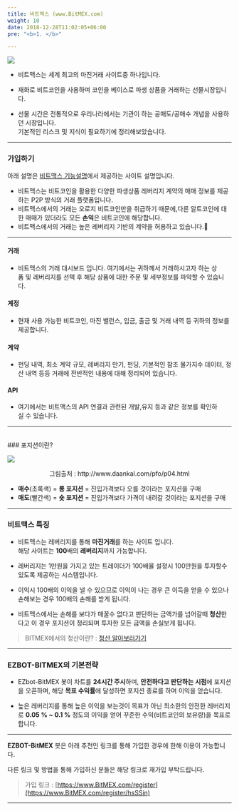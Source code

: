 ```yaml
---
title: 비트맥스 (www.BitMEX.com)
weight: 10
date: 2018-12-28T11:02:05+06:00
pre: "<b>1. </b>"

---
```


![](/picture/site1.png?width=100%&height=50%)

- 비트맥스는 세계 최고의 마진거래 사이트중 하나입니다.

- 재화로 비트코인을 사용하며 코인을 베이스로 파생 상품을 거래하는 선물시장입니다. 

- 선물 시간은 전통적으로 우리나라에서는 기관이 하는 공매도/공매수 개념을 사용하던 시장입니다.</br>
기본적인 리스크 및 지식이 필요하기에 정리해보았습니다.

---


### 가입하기

아래 설명은 [비트맥스 기능설명](https://www.bitcoinmaxmargin.com/)에서 제공하는 사이트 설명입니다.

- 비트맥스는 비트코인을 활용한 다양한 파생상품 레버리지 계약의 매매 정보를 제공하는 P2P 방식의 거래 플랫폼입니다.
- 비트맥스에서의 거래는 오로지 비트코인만을 취급하기 때문에,다른 알트코인에 대한 매매가 있더라도 모든 **손익**은 비트코인에 해당합니다.
- 비트맥스에서의 거래는 높은 레버리지 기반의 계약을 허용하고 있습니다. 


---


#### 거래
- 비트맥스의 거래 대시보드 입니다. 여기에서는 귀하께서 거래하시고자 하는 상품 및 레버리지를 선택 후 해당 상품에 대한 주문 및 세부정보를 파악할 수 있습니다.

#### 계정
- 현재 사용 가능한 비트코인, 마진 밸런스, 입금, 출금 및 거래 내역 등 귀하의 정보를 제공합니다.

#### 계약
- 펀딩 내역, 최소 계약 규모, 레버리지 만기, 펀딩, 기본적인 참조 물가지수 데이터, 정산 내역 등등 거래에 전반적인 내용에 대해 정리되어 있습니다.

#### API
- 여기에서는 비트맥스의 API 연결과 관련된 개발,유지 등과 같은 정보를 확인하실 수 있습니다.

---
</br>
### 포지션이란?



![](/picture/position1.png?width=100%&height=100%)
<p align="center">
그림출처 : http://www.daankal.com/pfo/p04.html
</P>

- **매수**(초록색) = **롱 포지션** = 진입가격보다 오를 것이라는 포지션을 구매
- **매도**(빨간색) = **숏 포지션** = 진입가격보다 가격이 내려갈 것이라는 포지션을 구매

---

### 비트맥스 특징

- 비트맥스는 레버리지를 통해 **마진거래**를 하는 사이트 입니다. </br>해당 사이트는 **100**배의 **레버리지**까지 가능합니다.</br>

- 레버리지는 1만원을 가지고 있는 트레이더가 100배율 설정시 100만원을 투자할수 있도록 제공하는 시스템입니다.</br>

- 이익시 100배의 이익을 낼 수 있으므로 이익이 나는 경우 큰 이득을 얻을 수 있으나 손해보는 경우 100배의 손해를 받게 됩니다.

- 비트맥스에서는 손해를 보다가 매꿀수 없다고 판단하는 금액가를 넘어갈때 **청산**한다고 이 경우 포지션이 정리되며 투자한 모든 금액을 손실보게 됩니다. 

>BITMEX에서의 청산이란? : [청산 알아보러가기](/3_document/1)

--- 

### EZBOT-BITMEX의 기본전략


- EZbot-BitMEX 봇이 차트를 **24시간 주시**하며, **안전하다고 판단하는 시점**에 포지션을 오픈하며, 해당 **목표 수익률**에 달성하면 포지션 종료를 하며 이익을 얻습니다.

- 높은 레버리지를 통해 높은 이익을 보는것이 목표가 아닌 최소한의 안전한 레버리지로 **0.05 % ~ 0.1 %** 정도의 이익을 얻어 꾸준한 수익(비트코인의 보유량)을 목표로 합니다.

---

**EZBOT-BitMEX** 봇은 아래 추천인 링크를 통해 가입한 경우에 한해 이용이 가능합니다.

다른 링크 및 방법을 통해 가입하신 분들은 해당 링크로 재가입 부탁드립니다.

>가입 링크 : [https://www.BitMEX.com/register](https://www.BitMEX.com/register/hsSSin)

---